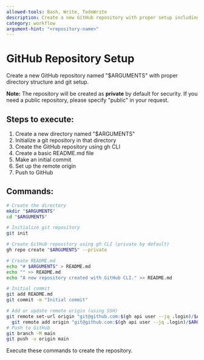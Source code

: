 ```yaml
---
allowed-tools: Bash, Write, TodoWrite
description: Create a new GitHub repository with proper setup including directory creation, git initialization, and remote configuration
category: workflow
argument-hint: "<repository-name>"
---
```


# GitHub Repository Setup

Create a new GitHub repository named "$ARGUMENTS" with proper directory structure and git setup.

**Note:** The repository will be created as **private** by default for security. If you need a public repository, please specify "public" in your request.

## Steps to execute:

1. Create a new directory named "$ARGUMENTS"
2. Initialize a git repository in that directory
3. Create the GitHub repository using gh CLI
4. Create a basic README.md file
5. Make an initial commit
6. Set up the remote origin
7. Push to GitHub

## Commands:

```bash
# Create the directory
mkdir "$ARGUMENTS"
cd "$ARGUMENTS"

# Initialize git repository
git init

# Create GitHub repository using gh CLI (private by default)
gh repo create "$ARGUMENTS" --private

# Create README.md
echo "# $ARGUMENTS" > README.md
echo "" >> README.md
echo "A new repository created with GitHub CLI." >> README.md

# Initial commit
git add README.md
git commit -m "Initial commit"

# Add or update remote origin (using SSH)
git remote set-url origin "git@github.com:$(gh api user --jq .login)/$ARGUMENTS.git" 2>/dev/null || \
  git remote add origin "git@github.com:$(gh api user --jq .login)/$ARGUMENTS.git"
# Push to GitHub
git branch -M main
git push -u origin main
```

Execute these commands to create the repository.